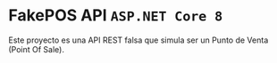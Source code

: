 # FakePOS API `ASP.NET Core 8`
Este proyecto es una API REST falsa que simula ser un Punto de Venta (Point Of Sale).
